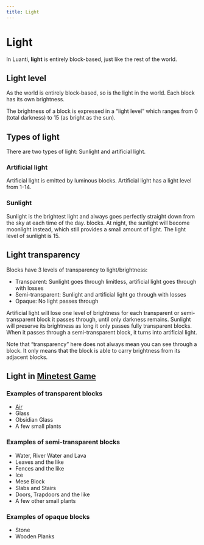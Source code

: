 ```yaml
---
title: Light
---
```


# Light

In Luanti, **light** is entirely block-based, just like the rest of the world.

Light level
-----------

As the world is entirely block-based, so is the light in the world. Each block has its own brightness.

The brightness of a block is expressed in a “light level” which ranges from 0 (total darkness) to 15 (as bright as the sun).

Types of light
--------------

There are two types of light: Sunlight and artificial light.

### Artificial light

Artificial light is emitted by luminous blocks. Artificial light has a light level from 1-14.

### Sunlight

Sunlight is the brightest light and always goes perfectly straight down from the sky at each time of the day. blocks. At night, the sunlight will become moonlight instead, which still provides a small amount of light. The light level of sunlight is 15.

Light transparency
------------------

Blocks have 3 levels of transparency to light/brightness:

*   Transparent: Sunlight goes through limitless, artificial light goes through with losses
*   Semi-transparent: Sunlight and artificial light go through with losses
*   Opaque: No light passes through

Artificial light will lose one level of brightness for each transparent or semi-transparent block it passes through, until only darkness remains. Sunlight will preserve its brightness as long it only passes fully transparent blocks. When it passes through a semi-transparent block, it turns into artificial light.

Note that “transparency” here does not always mean you can see through a block. It only means that the block is able to carry brightness from its adjacent blocks.

Light in [Minetest Game](https://content.luanti.org/packages/Minetest/minetest_game/)
-------------------------------------------------------------------------------------

### Examples of transparent blocks

*   [Air](/nodes#air)
*   Glass
*   Obsidian Glass
*   A few small plants

### Examples of semi-transparent blocks

*   Water, River Water and Lava
*   Leaves and the like
*   Fences and the like
*   Ice
*   Mese Block
*   Slabs and Stairs
*   Doors, Trapdoors and the like
*   A few other small plants

### Examples of opaque blocks

*   Stone
*   Wooden Planks

